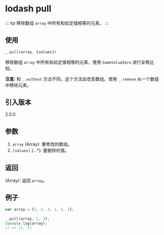 # lodash pull

::: tip
移除数组 `array` 中所有和给定值相等的元素。
:::

## 使用

```javascript
_.pull(array, [values])
```

移除数组 `array` 中所有和给定值相等的元素，使用 `SameValueZero` 进行全等比较。

**注意:** 和 `_.without` 方法不同，这个方法会改变数组。使用 `_.remove` 从一个数组中移除元素。

## 引入版本

2.0.0

## 参数

1. `array` (Array): 要修改的数组。
2. `[values]` (...*): 要删除的值。

## 返回

(Array): 返回 `array`。

## 例子

```javascript
var array = [1, 2, 3, 1, 2, 3];
 
_.pull(array, 2, 3);
console.log(array);
// => [1, 1]
```
